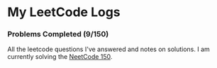 # My LeetCode Logs

### Problems Completed (9/150)

All the leetcode questions I've answered and notes on solutions. 
I am currently solving the [NeetCode 150](https://neetcode.io/practice). 
